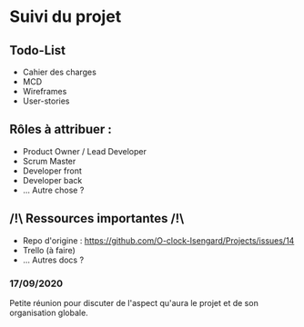 # Suivi du projet

## Todo-List
- Cahier des charges
- MCD
- Wireframes
- User-stories

## Rôles à attribuer :
- Product Owner / Lead Developer
- Scrum Master
- Developer front
- Developer back
- ... Autre chose ?

## /!\ Ressources importantes /!\
- Repo d'origine : https://github.com/O-clock-Isengard/Projects/issues/14
- Trello (à faire)
- ... Autres docs ?


### 17/09/2020
Petite réunion pour discuter de l'aspect qu'aura le projet et de son organisation globale.
